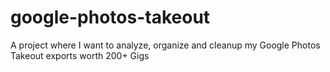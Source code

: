 # google-photos-takeout
A project where I want to analyze, organize and cleanup my Google Photos Takeout exports worth 200+ Gigs
